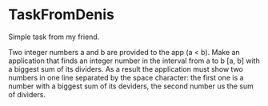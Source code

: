 # TaskFromDenis
Simple task from my friend.

Two integer numbers a and b are provided to the app (a < b). Make an application that finds an integer number in the interval from a to b [a, b] with a biggest sum of its dividers.
As a result the application must show two numbers in one line separated by the space character: the first one is a number with a biggest sum of its deviders, the second number us the sum of dividers.
